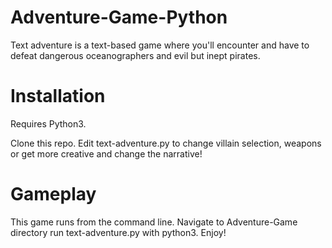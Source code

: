 # Adventure-Game-Python
Text adventure is a text-based game where you'll encounter and have to defeat dangerous oceanographers and evil but inept pirates. 

# Installation
Requires Python3.

Clone this repo. Edit text-adventure.py to change villain selection, weapons or get more creative and change the narrative!

# Gameplay
This game runs from the command line. Navigate to Adventure-Game directory run text-adventure.py with python3. Enjoy!



